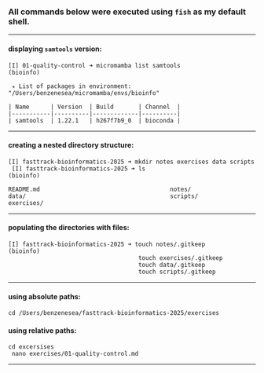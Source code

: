### All commands below were executed using `fish` as my default shell.

---

#### displaying `samtools` version:

	[I] 01-quality-control ➜ micromamba list samtools                                                          (bioinfo)

	 ✭ List of packages in environment: "/Users/benzenesea/micromamba/envs/bioinfo"

	| Name      | Version  | Build       | Channel  |
	|-----------|----------|-------------|----------|
	| samtools  | 1.22.1   | h267f7b9_0  | bioconda |
  
---

#### creating a nested directory structure:

	[I] fasttrack-bioinformatics-2025 ➜ mkdir notes exercises data scripts
	 [I] fasttrack-bioinformatics-2025 ➜ ls                                                                     (bioinfo)

	README.md                                     notes/
	data/                                         scripts/
	exercises/

---

#### populating the directories with files:

	[I] fasttrack-bioinformatics-2025 ➜ touch notes/.gitkeep                                                   (bioinfo)
										 touch exercises/.gitkeep
										 touch data/.gitkeep
										 touch scripts/.gitkeep
                                      
---

#### using absolute paths:

	cd /Users/benzenesea/fasttrack-bioinformatics-2025/exercises

#### using relative paths:

	cd excersises
	 nano exercises/01-quality-control.md

---

































  